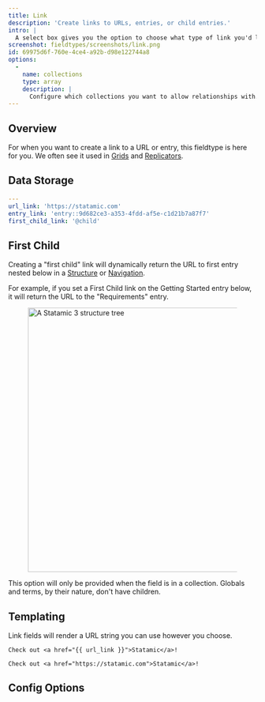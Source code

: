 ```yaml
---
title: Link
description: 'Create links to URLs, entries, or child entries.'
intro: |
  A select box gives you the option to choose what type of link you'd like to create. When set to URL it gives you a text box to enter the hyperlink. When set to Entry it opens a stack with all your entries to choose from. And when set to First Child will redirect a visitor to the first child page in a structure.
screenshot: fieldtypes/screenshots/link.png
id: 69975d6f-760e-4ce4-a92b-d98e122744a8
options:
  -
    name: collections
    type: array
    description: |
      Configure which collections you want to allow relationships with.
---
```

## Overview

For when you want to create a link to a URL or entry, this fieldtype is here for you. We often see it used in [Grids](/fieldtypes/grid) and [Replicators](/fieldtypes/replicator).

## Data Storage

``` yaml
---
url_link: 'https://statamic.com'
entry_link: 'entry::9d682ce3-a353-4fdd-af5e-c1d21b7a87f7'
first_child_link: '@child'
```

## First Child

Creating a "first child" link will dynamically return the URL to first entry nested below in a [Structure](/structures) or [Navigation](/navigation).

For example, if you set a First Child link on the Getting Started entry below, it will return the URL to the "Requirements" entry.

<figure>
    <img src="/img/structure.png" alt="A Statamic 3 structure tree" width="535">
</figure>

This option will only be provided when the field is in a collection. Globals and terms, by their nature, don't have children.

## Templating

Link fields will render a URL string you can use however you choose.

```
Check out <a href="{{ url_link }}">Statamic</a>!
```

```output
Check out <a href="https://statamic.com">Statamic</a>!
```

## Config Options
